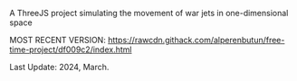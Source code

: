 A ThreeJS project simulating the movement of war jets in one-dimensional space

MOST RECENT VERSION: https://rawcdn.githack.com/alperenbutun/free-time-project/df009c2/index.html

Last Update: 2024, March.
